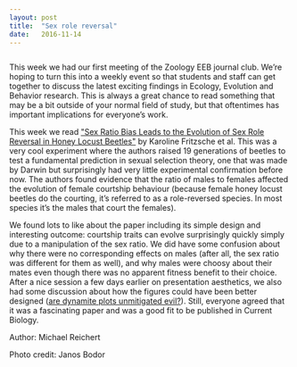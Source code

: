 ```yaml
---
layout: post
title:  "Sex role reversal"
date:   2016-11-14
---
```

<img src="{{ '/assets/img/beetle.jpeg' | prepend: site.baseurl }}" alt=""> 

<p class="intro"><span class="dropcap">T</span>his week we had our first meeting of the Zoology EEB journal club. We’re hoping to turn this into a weekly event so that students and staff can get together to discuss the latest exciting findings in Ecology, Evolution and Behavior research. This is always a great chance to read something that may be a bit outside of your normal field of study, but that oftentimes has important implications for everyone’s work.</p>

This week we read <a href="http://www.cell.com/current-biology/pdf/S0960-9822(16)30769-2.pdf"> "Sex Ratio Bias Leads to the Evolution of Sex Role Reversal in Honey Locust Beetles"</a> by Karoline Fritzsche et al. This was a very cool experiment where the authors raised 19 generations of beetles to test a fundamental prediction in sexual selection theory, one that was made by Darwin but surprisingly had very little experimental confirmation before now. The authors found evidence that the ratio of males to females affected the evolution of female courtship behaviour (because female honey locust beetles do the courting, it’s referred to as a role-reversed species. In most species it’s the males that court the females).
 
We found lots to like about the paper including its simple design and interesting outcome: courtship traits can evolve surprisingly quickly simply due to a manipulation of the sex ratio. We did have some confusion about why there were no corresponding effects on males (after all, the sex ratio was different for them as well), and why males were choosy about their mates even though there was no apparent fitness benefit to their choice. After a nice session a few days earlier on presentation aesthetics, we also had some discussion about how the figures could have been better designed (<a href="http://emdbolker.wikidot.com/blog:dynamite">are dynamite plots unmitigated evil?</a>). Still, everyone agreed that it was a fascinating paper and was a good fit to be published in Current Biology.

Author: Michael Reichert

Photo credit: Janos Bodor
